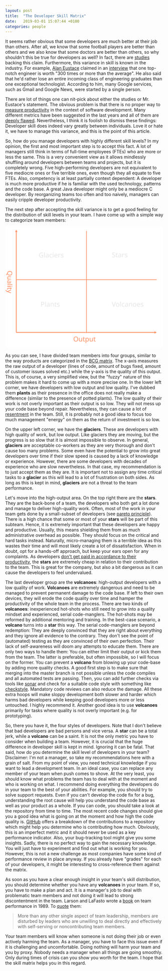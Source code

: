 ```yaml
---
layout: post
title:  "The Developer Skill Matrix"
date:   2019-03-01 15:07:44 +0100
categories: people
---
```

It seems rather obvious that some developers are much better at their job than others. After all, we know that some football players are better than others and we also know that some doctors are better than others, so why shouldn't this be true for developers as well? In fact, there are [studies](https://cacm.acm.org/blogs/blog-cacm/180512-is-there-a-10x-gap-between-best-and-average-programmers-and-how-did-it-get-there/fulltext) backing this claim. Furthermore, this variance in skill is known in the industry. For example, [Alan Eustace](https://en.wikipedia.org/wiki/Alan_Eustace) claimed in an [interview](https://www.wsj.com/articles/SB113271436430704916) that one top-notch engineer is worth "300 times or more than the average". He also said that he'd rather lose an entire incoming class of engineering graduates than one exceptional technologist. According to him, many Google services, such as Gmail and Google News, were started by a single person.

There are lot of things one can nit-pick about either the studies or Mr. Eustace's statement. The obvious problem is that there is no proper way to [measure productivity](https://martinfowler.com/bliki/CannotMeasureProductivity.html) in the context of software development. Many different metrics have been suggested in the last years and all of them are [deeply flawed](https://nortal.com/de/blog/the-myth-of-developer-productivity/). Nevertheless, I think it is foolish to dismiss these findings: Developer skill does indeed vary greatly between individuals. Love it or hate it, we have to manage this variance, and this is the point of this article.

So, how do you manage developers with highly different skill levels? In my opinion, the first and most important step is to accept this fact. A lot of managers still think in terms of full-time employees (FTEs) who are more or less the same. This is a very convenient view as it allows mindlessly shuffling around developers between teams and projects, but it is completely wrong. Five high-performing developers are not equivalent to five mediocre ones or five terrible ones, even though they all equate to five FTEs. Also, competency is at least partially context dependent: A developer is much more productive if he is familiar with the used technology, patterns and the code base. A great Java developer might only be a mediocre C developer. By reorganizing teams too often and too naively, managers can easily cripple developer productivity. 

The next step after accepting the skill variance is to get a good feeling for the distribution of skill levels in your team. I have come up with a simple way to categorize team members:

![developer matrix](/images/matrix.svg)

As you can see, I have divided team members into four groups, similar to the way products are categorized in the [BCG matrix](https://www.strategicmanagementinsight.com/tools/bcg-matrix-growth-share.html). The x-axis measures the raw output of a developer (lines of code, amount of bugs fixed, amount of customer issues solved etc.) while the y-axis is the quality of this output. This is, of course, a very simplified view, but the "fuzzy" nature of this problem makes it hard to come up with a more precise one. In the lower left corner, we have developers with low output and low quality. I've dubbed them **plants** as their presence in the office does not really make a difference (similar to the presence of potted plants). The low quality of their work is not overly important as their output is so low. They will not mess up your code base beyond repair. Nevertheless, they can cause a lot of [resentment](https://stevemcconnell.com/articles/dealing-with-problem-programmers/) in the team. Still, it is probably not a good idea to focus too much management "energy" on them as the return of investment is so low.

On the upper left corner, we have the **glaciers**. These are developers with high quality of work, but low output. Like glaciers they are moving, but the progress is so slow that it is almost impossible to observe. In general, **glaciers** are acceptable co-workers as they are very thorough and don't cause too many problems. Some even have the potential to grow into great developers over time if their slow speed is caused by a lack of knowledge or experience. However, there are some developers with decades of experience who are slow nevertheless. In that case, my recommendation is to just accept them as they are. It is important not to assign any time critical tasks to a **glacier** as this will lead to a lot of frustration on both sides. As long as this is kept in mind, **glaciers** are not a threat to the team performance.

Let's move into the high-output area. On the top right there are the **stars**. They are the back-bone of a team, the developers who both get a lot done and manage to deliver high-quality work. Often, most of the work in your team gets done by a small-subset of developers (see [pareto principle](https://en.wikipedia.org/wiki/Pareto_principle)). There is a high chance that some or most of your **stars** will be part of this subteam. Hence, it is extremely important that these developers are happy and productive. Usually, this means shielding them from as much administrative overhead as possible. They should focus on the critical and hard tasks instead. Naturally, micro-managing them is a terrible idea as this wastes their time and will most likely create a lot of dissatisfaction. When in doubt, opt for a hands-off approach, but keep your ears open for any complaints. As developers [don't get paid in accordance to their productivity](https://www.johndcook.com/blog/2009/12/23/why-programmers-are-not-paid-in-proportion-to-their-productivity/), the **stars** are extremely cheap in relation to their contribution to the team. This is great for the company, but also a bit dangerous as it can cause the developers to feel undervalued.

The last developer group are the **volcanoes**: high-output developers with a low quality of work. **Volcanoes** are extremely dangerous and need to be managed to prevent permanent damage to the code base. If left to their own devices, they will erode the code quality over time and hamper the productivity of the whole team in the process. There are two kinds of **volcanoes**: inexperienced hot-shots who still need to grow into a quality mindset and experienced, serial code-manglers. The hot-shots may be reformed by additional mentoring and training. In the best-case scenario, a **volcano** turns into a **star** this way. The serial code-manglers are beyond redemption: They are deeply convinced that they are right about everything and they ignore all evidence to the contrary. They don't see the point of (automated) testing as they are convinced of their own perfection. Their lack of self-awareness will doom any attempts to educate them. There are only two ways to handle them: You can either limit their output or kick them from the team. The latter is preferable, but often impossible, so I will focus on the former. You can prevent a **volcano** from blowing up your code-base by adding more quality checks. A good first step is to make sure that merging into the master branch is not possible unless the code compiles and all automated tests are passing. Then, you can add further checks via tools like [sonar](https://www.sonarsource.com/) and check for a suitable code style with something like [checkstyle](http://checkstyle.sourceforge.net/). Mandatory code reviews can also reduce the damage. All these extra hoops will make sloppy development both slower and harder which harms bad developers while keeping good developers more or less untouched. I highly recommend it. Another good idea is to use **volcanoes** primarily for tasks where quality is not overly important (e.g. for prototyping).

So, there you have it, the four styles of developers. Note that I don't believe that bad developers are bad persons and vice versa. A **star** can be a total jerk, while a **volcano** can be a saint. It is not the only metric you have to consider when building a team. However, it is crucial that the huge difference in developer skill is kept in mind. Ignoring it can be fatal. That said, how do you determine the skill level of developers in your team? Disclaimer: I'm not a manager, so take my recommendations here with a grain of salt. From my point of view, you need technical knowledge if you want to lead a development team. In an ideal case, you can replace any member of your team when push comes to shove. At the very least, you should know what problems the team has to deal with at the moment and who is working on what. I recommend doing everything the developers do in your team to the best of your abilities. For example, you should try to solve support requests. Even if you can't develop the code fix for a bug, understanding the root cause will help you understand the code base as well as your product as a whole. If you can code, you should take a look at the repository from time to time. The most recent code changes should give you a good idea what is going on at the moment and how high the code quality is. [GitHub](https://github.com) offers a breakdown of the contributions to a repository which might help you determine who is contributing how much. Obviously, this is an imperfect metric and it should never be used as a key performance indicator. Also, your bug-tracking tool might give you some insights. Sadly, there is no perfect way to gain the necessary knowledge. You will just have to experiment and find out what is working for you. However, this is not a new challenge as most companies have some kind of performance review in place anyway. If you already have "grades" for each of your developers, it might be interesting to cross-reference them against the matrix.

As soon as you have a clear enough insight in your team's skill distribution, you should determine whether you have any **volcanoes** in your team. If so, you have to make a plan and act. It is a manager's job to deal with problematic team members and not doing it will lead to strong discontentment in the team. Larson and LaFasto wrote a [book](https://www.goodreads.com/book/show/8738827-teamwork) on team performance in 1989. To [quote](https://stevemcconnell.com/articles/dealing-with-problem-programmers/) them:
>More than any other single aspect of team leadership, members are disturbed by leaders who are unwilling to deal directly and effectively with self-serving or noncontributing team members.

Your team members will know when someone is not doing their job or even actively harming the team. As a manager, you have to face this issue even if it is challenging and uncomfortable. Doing nothing will harm your team and you by proxy. Nobody needs a manager when all things are going smoothly. Only during times of crisis can you show you worth for the team. I hope that the skill matrix helps you in this regard.